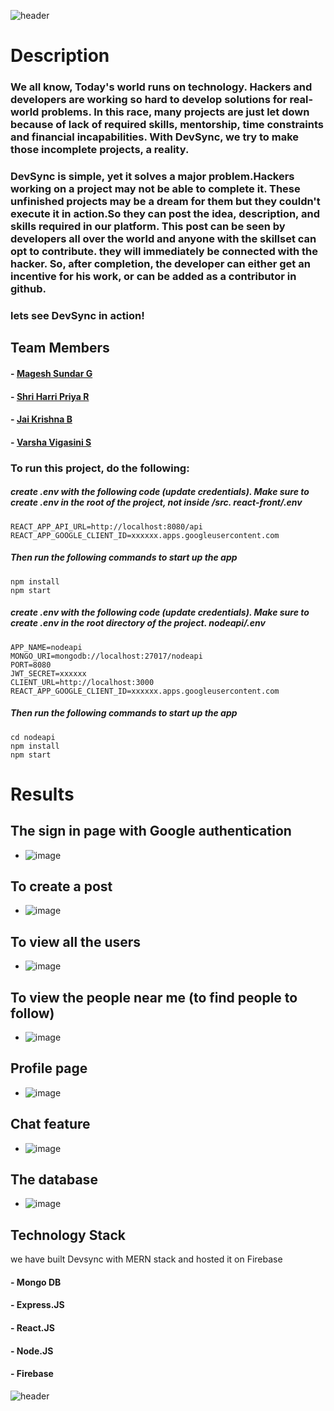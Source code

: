 ![header](https://capsule-render.vercel.app/api?type=waving&color=timeGradient&height=300&section=header&text=DevSync&fontSize=90&animation=fadeIn)

# Description 
### We all know, Today's world runs on technology. Hackers and developers are working so hard to develop solutions for real-world problems. In this race, many projects are just let down because of  lack of required skills, mentorship, time constraints and financial incapabilities. With DevSync, we try to make those incomplete projects, a reality. 

### DevSync is simple, yet it solves a major problem.Hackers working on a project may not be able to complete it. These unfinished projects may be a dream for them but they couldn't execute it in action.So they can post the  idea, description, and skills required in our platform. This post can be seen by developers all over the world and anyone with the skillset can opt to contribute. they will immediately be connected with the hacker. So, after completion, the developer can either get an incentive for his work, or can be added as a contributor in github. 
### lets see DevSync in action!


## Team Members

#### - [Magesh Sundar G](https://github.com/MageshSundarG)
#### - [Shri Harri Priya R](https://github.com/rshriharripriya)
#### - [Jai Krishna B](https://github.com/jaikrish2402)
#### - [Varsha Vigasini S](https://github.com/varsha-vigasini)

### To run this project, do the following:
##### create .env with the following code (update credentials). Make sure to create .env in the root of the project, not inside /src. react-front/.env

```
REACT_APP_API_URL=http://localhost:8080/api
REACT_APP_GOOGLE_CLIENT_ID=xxxxxx.apps.googleusercontent.com
```

##### Then run the following commands to start up the app

```
npm install
npm start
```

##### create .env with the following code (update credentials). Make sure to create .env in the root directory of the project. nodeapi/.env

```
APP_NAME=nodeapi
MONGO_URI=mongodb://localhost:27017/nodeapi
PORT=8080
JWT_SECRET=xxxxxx
CLIENT_URL=http://localhost:3000
REACT_APP_GOOGLE_CLIENT_ID=xxxxxx.apps.googleusercontent.com
```

##### Then run the following commands to start up the app

```
cd nodeapi
npm install
npm start
```
# Results 
## The sign in page with Google authentication 
- ![image](https://user-images.githubusercontent.com/59130186/117199312-ad464600-ae07-11eb-800e-05d0ab1fb78a.png)
## To create a post
- ![image](https://user-images.githubusercontent.com/59130186/117199386-c3ec9d00-ae07-11eb-94b0-afd5a42f28a9.png)
## To view all the users
- ![image](https://user-images.githubusercontent.com/59130186/117199419-ca7b1480-ae07-11eb-93ed-36dc49f14dd9.png)
## To view the people near me (to find people to follow)
- ![image](https://user-images.githubusercontent.com/59130186/117199433-cf3fc880-ae07-11eb-8de8-0cd341694905.png)
## Profile page
- ![image](https://user-images.githubusercontent.com/59130186/117199453-d666d680-ae07-11eb-979f-3f7309491aea.png)
## Chat feature 
- ![image](https://user-images.githubusercontent.com/59130186/117199479-debf1180-ae07-11eb-9454-8197bce02d70.png)
## The database 
- ![image](https://user-images.githubusercontent.com/59130186/117199536-ef6f8780-ae07-11eb-8c18-ac921ec63499.png)

## Technology Stack
we have built Devsync with MERN stack and  hosted it on Firebase 
#### - Mongo DB
#### - Express.JS
#### - React.JS
#### - Node.JS 
#### - Firebase




![header](https://capsule-render.vercel.app/api?type=waving&color=timeGradient&height=100&section=footer&animation=fadeIn)
